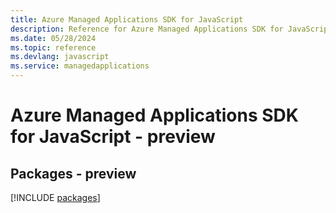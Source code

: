 ```yaml
---
title: Azure Managed Applications SDK for JavaScript
description: Reference for Azure Managed Applications SDK for JavaScript
ms.date: 05/28/2024
ms.topic: reference
ms.devlang: javascript
ms.service: managedapplications
---
```

# Azure Managed Applications SDK for JavaScript - preview
## Packages - preview
[!INCLUDE [packages](managed-applications-index.md)]